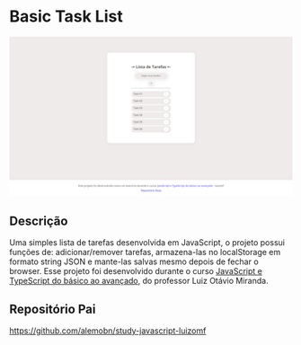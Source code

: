 # Basic Task List
![Demo](docs/demo.png)

## Descrição
Uma simples lista de tarefas desenvolvida em JavaScript, o projeto possui funções de: adicionar/remover tarefas, armazena-las no localStorage em formato string JSON e mante-las salvas mesmo depois de fechar o browser. Esse projeto foi desenvolvido durante o curso [JavaScript e TypeScript do básico ao avançado](https://www.udemy.com/course/curso-de-javascript-moderno-do-basico-ao-avancado/learn/lecture/16342392?start=0#overview), do professor Luiz Otávio Miranda.

## Repositório Pai
https://github.com/alemobn/study-javascript-luizomf